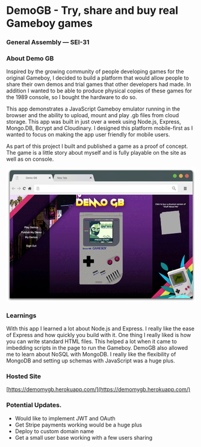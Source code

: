 
# DemoGB  - Try, share and buy real Gameboy games

### General Assembly — SEI-31

### About Demo GB


Inspired by the growing community of people developing games for the original Gameboy, I decided to build a platform that would allow people to share their own demos and trial games that other developers had made. In addition I wanted to be able to produce physical copies of these games for the 1989 console, so I bought the hardware to do so.  
  
This app demonstrates a JavaScript Gameboy emulator running in the browser and the ability to upload, mount and play .gb files from cloud storage. This app was built in just over a week using Node.js, Express, Mongo.DB, Bcrypt and Cloudinary. I designed this platform mobile-first as I wanted to focus on making the app user friendly for mobile users.  
  
As part of this project I built and published a game as a proof of concept. The game is a little story about myself and is fully playable on the site as well as on console.

![](/images/demoGB.gif)


### **Learnings**

With this app I learned a lot about Node.js and Express. I really like the ease of Express and how quickly you build with it. One thing I really liked is how you can write standard HTML files. This helped a lot when it came to imbedding scripts in the page to run the Gameboy.
DemoGB also allowed me to learn about NoSQL with MongoDB. I really like the flexibility of MongoDB and setting up schemas with JavaScript was a huge plus.


### **Hosted Site**
[https://demomygb.herokuapp.com/](https://demomygb.herokuapp.com/)

### **Potential Updates.**
- Would like to implement JWT and OAuth  
- Get Stripe payments working would be a huge plus 
- Deploy to custom domain name
- Get a small user base working with a few users sharing
